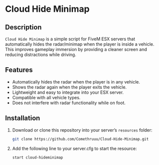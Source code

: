 # Cloud Hide Minimap

## Description
`Cloud Hide Minimap` is a simple script for FiveM ESX servers that automatically hides the radar/minimap when the player is inside a vehicle. This improves gameplay immersion by providing a cleaner screen and reducing distractions while driving.

## Features
- Automatically hides the radar when the player is in any vehicle.
- Shows the radar again when the player exits the vehicle.
- Lightweight and easy to integrate into your ESX server.
- Compatible with all vehicle types.
- Does not interfere with radar functionality while on foot.

## Installation

1. Download or clone this repository into your server’s `resources` folder:
   ```bash
   git clone https://github.com/Comethruuu/Cloud-Hide-Minimap.git
   ```
2. Add the following line to your server.cfg to start the resource:
   ```bash
   start cloud-hideminimap
   ```

